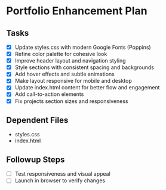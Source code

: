 # Portfolio Enhancement Plan

## Tasks
- [x] Update styles.css with modern Google Fonts (Poppins)
- [x] Refine color palette for cohesive look
- [x] Improve header layout and navigation styling
- [x] Style sections with consistent spacing and backgrounds
- [x] Add hover effects and subtle animations
- [x] Make layout responsive for mobile and desktop
- [x] Update index.html content for better flow and engagement
- [x] Add call-to-action elements
- [x] Fix projects section sizes and responsiveness

## Dependent Files
- styles.css
- index.html

## Followup Steps
- [ ] Test responsiveness and visual appeal
- [ ] Launch in browser to verify changes
